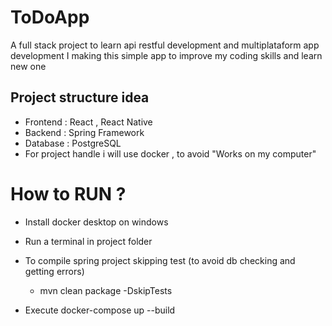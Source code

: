 # ToDoApp 
A full stack project to learn api restful development and multiplataform app development
I making this simple app to improve my coding skills and learn new one

## Project structure idea 
- Frontend : React , React Native
- Backend : Spring Framework
- Database : PostgreSQL
- For project handle i will use docker , to avoid "Works on my computer"


# How to RUN ? 
- Install docker desktop on windows 

- Run a terminal in project folder 

- To compile spring project skipping test (to avoid db checking and getting errors)
    * mvn clean package -DskipTests

- Execute docker-compose up --build